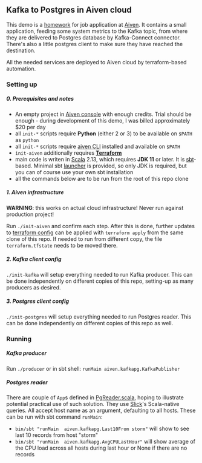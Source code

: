 Kafka to Postgres in Aiven cloud
-------------------
This demo is a [homework](Home_Assigment_Aiven_Backend_Java.md) for job application at [Aiven](https://aiven.io/). 
It contains a small application, feeding some system metrics to the Kafka topic, from where they are delivered to Postgres 
database by Kafka-Connect connector. There's also a little postgres client to make sure they have reached the destination.

All the needed services are deployed to Aiven cloud by terraform-based automation.  

### Setting up

##### 0. Prerequisites and notes
- An empty project in [Aiven console](https://console.aiven.io/) with enough credits. Trial should be enough - during 
  development of this demo, I was billed approximately $20 per day
- all `init-*` scripts require **Python** (either 2 or 3) to be available on `$PATH` as `python`
- all `init-*` scripts require [aiven CLI](https://github.com/aiven/aiven-client) installed and available on `$PATH` 
- `init-aiven` additionally requires **[Terraform](https://learn.hashicorp.com/tutorials/terraform/install-cli)**
- main code is writen in [Scala](https://www.scala-lang.org/) 2.13, which requires **JDK 11** or later.
  It is [sbt](https://www.scala-sbt.org)-based. Minimal sbt [launcher](bin/sbt) is provided, so only JDK is required, 
  but you can of course use your own sbt installation
- all the commands below are to be run from the root of this repo clone 
  
##### 1. Aiven infrastructure
**WARNING**: this works on actual cloud infrastructure! Never run against production project!

Run `./init-aiven` and confirm each step. 
After this is done, further updates to [terraform config](aiven.tf) can be applied with `terraform apply` 
from the same clone of this repo. If needed to run from different copy, the file `terraform.tfstate` 
needs to be moved there.

##### 2. Kafka client config
`./init-kafka` will setup everything needed to run Kafka producer. 
This can be done independently on different copies of this repo, setting-up as many producers as desired.   

##### 3. Postgres client config
`./init-postgres` will setup everything needed to run Postgres reader. 
This can be done independently on different copies of this repo as well.   

     
### Running
##### Kafka producer
Run `./producer` or in sbt shell: `runMain aiven.kafkapg.KafkaPublisher`

##### Postgres reader
There are couple of `App`s defined in [PgReader.scala](src/main/scala/aiven/kafkapg/Postgres.scala), hoping to illustrate
potential practical use of such solution. They use [Slick](https://scala-slick.org/doc/3.3.3/queries.html)'s Scala-native queries.
All accept host name as an argument, defaulting to all hosts. 
These can be run with sbt command `runMain`:
-  `bin/sbt "runMain  aiven.kafkapg.Last10From storm"` will show to see last 10 records from host "storm"
-  `bin/sbt "runMain  aiven.kafkapg.AvgCPULastHour"` will show average of the CPU load across all hosts during last hour
   or None if there are no records

